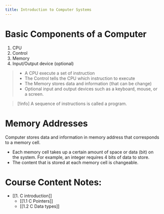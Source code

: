 ```yaml
---
title: Introduction to Computer Systems
---
```


# Basic Components of a Computer
1. CPU
2. Control
3. Memory
4. Input/Output device (optional)

> - A CPU execute a set of instruction
> - The Control tells the CPU which instruction to execute
> - The Memory stores data and information (that can be change)
> - Optional input and output devices such as a keyboard, mouse, or a screen. 


>[!info]
>A sequence of instructions is called a program.

# Memory Addresses 

Computer stores data and information in memory address that corresponds to a memory cell. 
- Each memory cell takes up a certain amount of space or data (bit) on the system. For example, an integer requires 4 bits of data to store.
- The content that is stored at each memory cell is changeable. 

# Course Content Notes: 
- [[1. C introduction]]
	- [[1.1 C Pointers]]
	- [[1.2 C Data types]]
